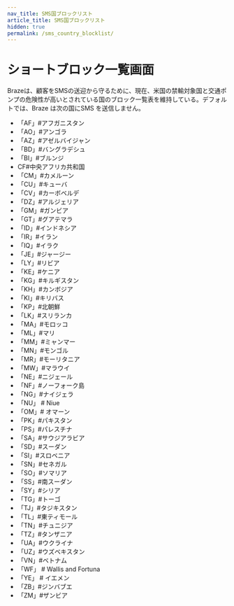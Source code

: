 ```yaml
---
nav_title: SMS国ブロックリスト
article_title: SMS国ブロックリスト
hidden: true
permalink: /sms_country_blocklist/ 
---
```


# ショートブロック一覧画面

Brazeは、顧客をSMSの送迎から守るために、現在、米国の禁輸対象国と交通ポンプの危険性が高いとされている国のブロック一覧表を維持している。デフォルトでは、Braze は次の国にSMS を送信しません。 

- 「AF」#アフガニスタン
- 「AO」#アンゴラ
- 「AZ」#アゼルバイジャン
- 「BD」#バングラデシュ
- 「BI」#ブルンジ
- CF#中央アフリカ共和国
- 「CM」#カメルーン
- 「CU」#キューバ
- 「CV」#カーボベルデ
- 「DZ」#アルジェリア
- 「GM」#ガンビア
- 「GT」#グアテマラ
- 「ID」#インドネシア
- 「IR」#イラン
- 「IQ」#イラク
- 「JE」#ジャージー
- 「LY」#リビア
- 「KE」#ケニア
- 「KG」#キルギスタン
- 「KH」#カンボジア
- 「KI」#キリバス
- 「KP」#北朝鮮
- 「LK」#スリランカ
- 「MA」#モロッコ
- 「ML」#マリ
- 「MM」#ミャンマー
- 「MN」#モンゴル
- 「MR」#モーリタニア
- 「MW」#マラウイ
- 「NE」#ニジェール
- 「NF」#ノーフォーク島
- 「NG」#ナイジェラ
- 「NU」 # Niue
- 「OM」# オマーン
- 「PK」#パキスタン
- 「PS」#パレスチナ
- 「SA」#サウジアラビア
- 「SD」#スーダン
- 「SI」#スロベニア
- 「SN」#セネガル
- 「SO」#ソマリア
- 「SS」#南スーダン
- 「SY」#シリア
- 「TG」#トーゴ
- 「TJ」#タジキスタン
- 「TL」#東ティモール
- 「TN」#チュニジア
- 「TZ」#タンザニア
- 「UA」#ウクライナ
- 「UZ」#ウズベキスタン
- 「VN」#ベトナム
- 「WF」 # Wallis and Fortuna
- 「YE」 # イエメン
- 「ZB」#ジンバブエ
- 「ZM」#ザンビア
